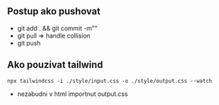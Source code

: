## Postup ako pushovat
- git add . && git commit -m""
- git pull => handle collision
- git push

## Ako pouzivat tailwind
`npx tailwindcss -i ./style/input.css -o ./style/output.css --watch` 
- nezabudni v html importnut output.css

